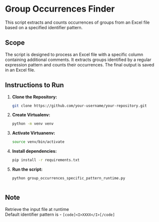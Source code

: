 # Group Occurrences Finder

This script extracts and counts occurrences of groups from an Excel file based on a specified identifier pattern.

## Scope

The script is designed to process an Excel file with a specific column containing additional comments. It extracts groups identified by a regular expression pattern and counts their occurrences. The final output is saved in an Excel file.

## Instructions to Run

1. **Clone the Repository:**

   ```bash
   git clone https://github.com/your-username/your-repository.git


2. **Create Virtualenv:**
   ```bash
   python -m venv venv


3. **Activate Virtuanenv:**
    ```bash
    source venv/bin/activate


4. **Install dependencies:**
    ```bash
    pip install -r requirements.txt


5. **Run the script:**
    ```bash
    python group_occurrences_specific_pattern_runtime.py



## Note
Retrieve the input file at runtime  
Default identifier pattern is - ```[code]<I>XXXX</I>[/code]```
